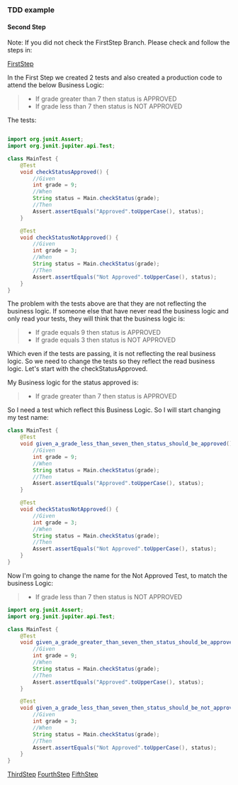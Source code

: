 ### TDD example
#### Second Step

Note: If you did not check the FirstStep Branch. Please check and follow the steps in:

[FirstStep](https://github.com/lghauth/tdd-example/blob/FirstStep/README.md)

In the First Step we created 2 tests and also created a production code to attend the below Business Logic:

> - If grade greater than 7 then status is APPROVED
> - If grade less than 7 then status is NOT APPROVED

The tests:

```java

import org.junit.Assert;
import org.junit.jupiter.api.Test;

class MainTest {
    @Test
    void checkStatusApproved() {
        //Given
        int grade = 9;
        //When
        String status = Main.checkStatus(grade);
        //Then
        Assert.assertEquals("Approved".toUpperCase(), status);
    }

    @Test
    void checkStatusNotApproved() {
        //Given
        int grade = 3;
        //When
        String status = Main.checkStatus(grade);
        //Then
        Assert.assertEquals("Not Approved".toUpperCase(), status);
    }
}

```

The problem with the tests above are that they are not reflecting the business logic. If someone else that have never
read the business logic and only read your tests, they will think that the business logic is:

> - If grade equals 9 then status is APPROVED
> - If grade equals 3 then status is NOT APPROVED

Which even if the tests are passing, it is not reflecting the real business logic.
So we need to change the tests so they reflect the read business logic. Let's start with the checkStatusApproved.

My Business logic for the status approved is:

> - If grade greater than 7 then status is APPROVED

So I need a test which reflect this Business Logic. So I will start changing my test name:

```java
class MainTest {
    @Test
    void given_a_grade_less_than_seven_then_status_should_be_approved() {
        //Given
        int grade = 9;
        //When
        String status = Main.checkStatus(grade);
        //Then
        Assert.assertEquals("Approved".toUpperCase(), status);
    }

    @Test
    void checkStatusNotApproved() {
        //Given
        int grade = 3;
        //When
        String status = Main.checkStatus(grade);
        //Then
        Assert.assertEquals("Not Approved".toUpperCase(), status);
    }
}
```

Now I'm going to change the name for the Not Approved Test, to match the business Logic:

> - If grade less than 7 then status is NOT APPROVED

```java
import org.junit.Assert;
import org.junit.jupiter.api.Test;

class MainTest {
    @Test
    void given_a_grade_greater_than_seven_then_status_should_be_approved() {
        //Given
        int grade = 9;
        //When
        String status = Main.checkStatus(grade);
        //Then
        Assert.assertEquals("Approved".toUpperCase(), status);
    }

    @Test
    void given_a_grade_less_than_seven_then_status_should_be_not_approved() {
        //Given
        int grade = 3;
        //When
        String status = Main.checkStatus(grade);
        //Then
        Assert.assertEquals("Not Approved".toUpperCase(), status);
    }
}
```

[ThirdStep](https://github.com/lghauth/tdd-example/blob/ThirdStep/README.md)
[FourthStep](https://github.com/lghauth/tdd-example/blob/FourthStep/README.md)
[FifthStep](https://github.com/lghauth/tdd-example/blob/FifthStep/README.md)
